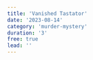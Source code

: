 ```yaml
---
title: 'Vanished Tastator'
date: '2023-08-14'
category: 'murder-mystery'
duration: '3'
free: true
lead: ''
---
```



